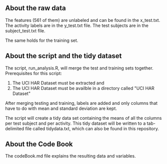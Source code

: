 About the raw data
------------------

The features (561 of them) are unlabeled and can be found in the x_test.txt. 
The activity labels are in the y_test.txt file.
The test subjects are in the subject_test.txt file.

The same holds for the training set.

About the script and the tidy dataset
-------------------------------------
The script, run_analysis.R, will merge the test and training sets together.
Prerequisites for this script:

1. The UCI HAR Dataset must be extracted and
2. The UCI HAR Dataset must be availble in a directory called "UCI HAR Dataset"

After merging testing and training, labels are added and only columns that have to do with mean and standard deviation are kept.

The script will create a tidy data set containing the means of all the columns per test subject and per activity.
This tidy dataset will be written to a tab-delimited file called tidydata.txt, which can also be found in this repository.

About the Code Book
-------------------
The codeBook.md file explains the resulting data and variables.
